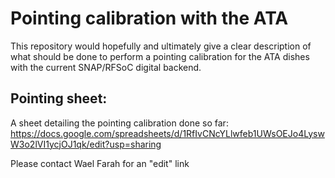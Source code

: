 # Pointing calibration with the ATA
This repository would hopefully and ultimately give a clear description of what should be done to perform a pointing calibration for the ATA dishes with the current SNAP/RFSoC digital backend.

## Pointing sheet:
A sheet detailing the pointing calibration done so far:
https://docs.google.com/spreadsheets/d/1RfIvCNcYLlwfeb1UWsOEJo4LyswW3o2lVI1ycjOJ1qk/edit?usp=sharing

Please contact Wael Farah for an "edit" link
